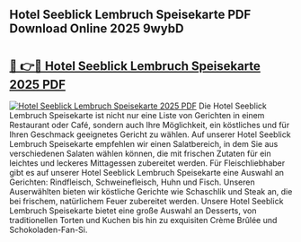 ## Hotel Seeblick Lembruch Speisekarte PDF Download Online 2025 9wybD

# <h2><a href="http://gc703u.nevu.top/?p=Hotel+Seeblick+Lembruch+Speisekarte">🔗 👉🔴 Hotel Seeblick Lembruch Speisekarte 2025 PDF</a></h2>

[![Hotel Seeblick Lembruch Speisekarte 2025 PDF](https://i.imgur.com/dBaPXMq.png)](http://gc703u.nevu.top/?p=Hotel+Seeblick+Lembruch+Speisekarte)
Die Hotel Seeblick Lembruch Speisekarte ist nicht nur eine Liste von Gerichten in einem Restaurant oder Café, sondern auch Ihre Möglichkeit, ein köstliches und für Ihren Geschmack geeignetes Gericht zu wählen. Auf unserer Hotel Seeblick Lembruch Speisekarte empfehlen wir einen Salatbereich, in dem Sie aus verschiedenen Salaten wählen können, die mit frischen Zutaten für ein leichtes und leckeres Mittagessen zubereitet werden. Für Fleischliebhaber gibt es auf unserer Hotel Seeblick Lembruch Speisekarte eine Auswahl an Gerichten: Rindfleisch, Schweinefleisch, Huhn und Fisch. Unseren Auserwählten bieten wir köstliche Gerichte wie Schaschlik und Steak an, die bei frischem, natürlichem Feuer zubereitet werden. Unsere Hotel Seeblick Lembruch Speisekarte bietet eine große Auswahl an Desserts, von traditionellen Torten und Kuchen bis hin zu exquisiten Crème Brûlée und Schokoladen-Fan-Si.

